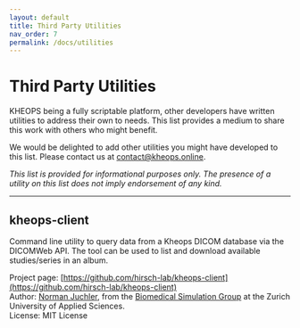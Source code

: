 ```yaml
---
layout: default
title: Third Party Utilities
nav_order: 7
permalink: /docs/utilities
---
```


# Third Party Utilities

KHEOPS being a fully scriptable platform, other developers have written utilities to address their own to needs. This list provides a medium to share this work with others who might benefit.

We would be delighted to add other utilities you might have developed to this list. Please contact us at [contact@kheops.online](contact@kheops.online).

*This list is provided for informational purposes only. The presence of a utility on this list does not imply endorsement of any kind.*

---

## kheops-client
Command line utility to query data from a Kheops DICOM database via the DICOMWeb API. The tool can be used to list and download available studies/series in an album.

Project page: [https://github.com/hirsch-lab/kheops-client](https://github.com/hirsch-lab/kheops-client)   
Author: [Norman Juchler](https://github.com/normanius), from the [Biomedical Simulation Group](https://www.zhaw.ch/en/lsfm/institutes-centres/ias/research-development/biomedical-simulation/) at the Zurich University of Applied Sciences.  
License: MIT License  




